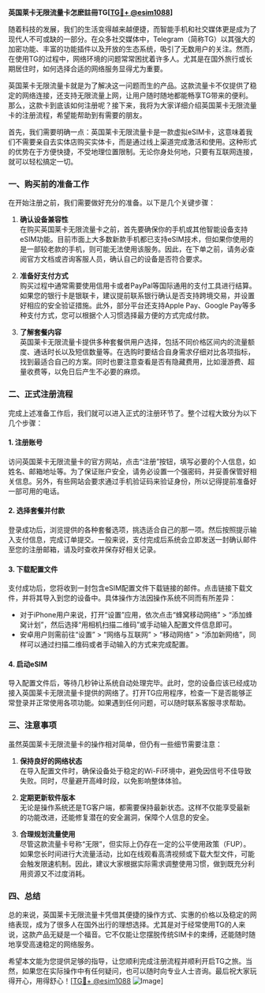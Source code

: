 **英国莱卡无限流量卡怎麽註冊TG[[TG💪+ @esim1088](https://t.me/s/esim1088)]**

随着科技的发展，我们的生活变得越来越便捷，而智能手机和社交媒体更是成为了现代人不可或缺的一部分。在众多社交媒体中，Telegram（简称TG）以其强大的加密功能、丰富的功能插件以及开放的生态系统，吸引了无数用户的关注。然而，在使用TG的过程中，网络环境的问题常常困扰着许多人。尤其是在国外旅行或长期居住时，如何选择合适的网络服务显得尤为重要。

英国莱卡无限流量卡就是为了解决这一问题而生的产品。这款流量卡不仅提供了稳定的网络连接，还支持无限流量上网，让用户随时随地都能畅享TG带来的便利。那么，这款卡到底该如何注册呢？接下来，我将为大家详细介绍英国莱卡无限流量卡的注册流程，希望能帮助到有需要的朋友。

首先，我们需要明确一点：英国莱卡无限流量卡是一款虚拟eSIM卡，这意味着我们不需要亲自去实体店购买实体卡，而是通过线上渠道完成激活和使用。这种形式的优势在于方便快捷，不受地理位置限制。无论你身处何地，只要有互联网连接，就可以轻松搞定一切。

### **一、购买前的准备工作**

在开始注册之前，我们需要做好充分的准备。以下是几个关键步骤：

1. **确认设备兼容性**  
   在购买英国莱卡无限流量卡之前，首先要确保你的手机或其他智能设备支持eSIM功能。目前市面上大多数新款手机都已支持eSIM技术，但如果你使用的是一部较老款的手机，则可能无法使用该服务。因此，在下单之前，请务必查阅官方文档或咨询客服人员，确认自己的设备是否符合要求。

2. **准备好支付方式**  
   购买过程中通常需要使用信用卡或者PayPal等国际通用的支付工具进行结算。如果您的银行卡是银联卡，建议提前联系银行确认是否支持跨境交易，并设置好相应的安全验证措施。此外，部分平台还支持Apple Pay、Google Pay等多种支付方式，您可以根据个人习惯选择最方便的方式完成付款。

3. **了解套餐内容**  
   英国莱卡无限流量卡提供多种套餐供用户选择，包括不同价格区间内的流量额度、通话时长以及短信数量等。在选购时要结合自身需求仔细对比各项指标，找到最适合自己的方案。同时也要注意查看是否有隐藏费用，比如漫游费、超量收费等，以免日后产生不必要的麻烦。

### **二、正式注册流程**

完成上述准备工作后，我们就可以进入正式的注册环节了。整个过程大致分为以下几个步骤：

#### **1. 注册账号**
访问英国莱卡无限流量卡的官方网站，点击“注册”按钮，填写必要的个人信息，如姓名、邮箱地址等。为了保证账户安全，请务必设置一个强密码，并妥善保管好相关信息。另外，有些网站会要求通过手机验证码来验证身份，所以记得提前准备好一部可用的电话。

#### **2. 选择套餐并付款**
登录成功后，浏览提供的各种套餐选项，挑选适合自己的那一项。然后按照提示输入支付信息，完成订单提交。一般来说，支付完成后系统会立即发送一封确认邮件至您的注册邮箱，请及时查收并保存好相关记录。

#### **3. 下载配置文件**
支付成功后，您将收到一封包含eSIM配置文件下载链接的邮件。点击链接下载文件，并将其导入到您的设备中。具体操作方法因操作系统不同而有所差异：

- 对于iPhone用户来说，打开“设置”应用，依次点击“蜂窝移动网络” > “添加蜂窝计划”，然后选择“用相机扫描二维码”或手动输入配置文件信息即可。
- 安卓用户则需前往“设置” > “网络与互联网” > “移动网络” > “添加新网络”，同样可以通过扫描二维码或者手动输入的方式来完成配置。

#### **4. 启动eSIM**
导入配置文件后，等待几秒钟让系统自动处理完毕。此时，您的设备应该已经成功接入英国莱卡无限流量卡提供的网络了。打开TG应用程序，检查一下是否能够正常登录并正常使用各项功能。如果遇到任何问题，可以随时联系客服寻求帮助。

### **三、注意事项**

虽然英国莱卡无限流量卡的操作相对简单，但仍有一些细节需要注意：

1. **保持良好的网络状态**  
   在导入配置文件时，确保设备处于稳定的Wi-Fi环境中，避免因信号不佳导致失败。同时，尽量避开高峰时段，以免影响整体体验。

2. **定期更新软件版本**  
   无论是操作系统还是TG客户端，都需要保持最新状态。这样不仅能享受最新的功能改进，还能修复潜在的安全漏洞，保障个人信息的安全。

3. **合理规划流量使用**  
   尽管这款流量卡号称“无限”，但实际上仍存在一定的公平使用政策（FUP）。如果您长时间进行大流量活动，比如在线观看高清视频或下载大型文件，可能会触发限速机制。因此，建议大家根据实际需求调整使用习惯，做到既充分利用资源又不过度消耗。

### **四、总结**

总的来说，英国莱卡无限流量卡凭借其便捷的操作方式、实惠的价格以及稳定的网络表现，成为了很多人在国外出行的理想选择。尤其是对于经常使用TG的人来说，这款产品无疑是一个福音。它不仅能让您摆脱传统SIM卡的束缚，还能随时随地享受高速稳定的网络服务。

希望本文能为您提供足够的指导，让您顺利完成注册流程并顺利开启TG之旅。当然，如果您在实际操作中有任何疑问，也可以随时向专业人士咨询。最后祝大家玩得开心，用得舒心！[[TG💪+ @esim1088](https://t.me/s/esim1088) ![Image](https://i.postimg.cc/4NQfJmqS/Snipaste-2025-05-13-00-14-12.png)]